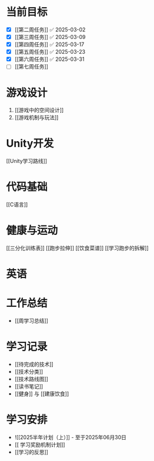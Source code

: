 
# 当前目标
- [x] [[第二周任务]] ✅ 2025-03-02
- [x] [[第三周任务]] ✅ 2025-03-09
- [x] [[第四周任务]] ✅ 2025-03-17
- [x] [[第五周任务]] ✅ 2025-03-23
- [x] [[第六周任务]] ✅ 2025-03-31
- [ ] [[第七周任务]]

# 游戏设计
1. [[游戏中的空间设计]]
2. [[游戏机制与玩法]]

# Unity开发
[[Unity学习路线]]

# 代码基础
[[C语言]]

# 健康与运动
[[三分化训练表]]
[[跑步拉伸]]
[[饮食菜谱]]
[[学习跑步的拆解]]

# 英语

# 工作总结
- [[周学习总结]]



# 学习记录
- [[待完成的技术]]
- [[技术分类]]
- [[技术路线图]]
- [[读书笔记]]
- [[健身]] 与 [[建康饮食]]
# 学习安排
- ![[2025半年计划（上）]] - 至于2025年06月30日
- [[ 学习奖励机制计划]]
- [[学习的反思]]